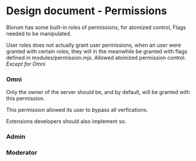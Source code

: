 # Design document - Permissions

Blorum has some built-in roles of permissions, for atomized control, Flags needed to be manipulated.

User roles does not actually grant user permissions, when an user were granted with certain roles, they will in the meanwhile be granted with flags defined in modules/permission.mjs. Allowed atomized permission control. *Except for Omni*

### Omni

Only the owner of the server should be, and by default, will be granted with this permission.

This permission allowed its user to bypass all verfications.

Extensions developers should also implement so.

### Admin

### Moderator


